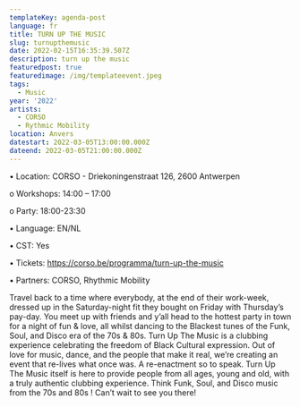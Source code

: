 ```yaml
---
templateKey: agenda-post
language: fr
title: TURN UP THE MUSIC
slug: turnupthemusic
date: 2022-02-15T16:35:39.507Z
description: turn up the music
featuredpost: true
featuredimage: /img/templateevent.jpeg
tags:
  - Music
year: '2022'
artists:
  - CORSO
  - Rythmic Mobility
location: Anvers
datestart: 2022-03-05T13:00:00.000Z
dateend: 2022-03-05T21:00:00.000Z
---
```

•	Location: CORSO - Driekoningenstraat 126, 2600 Antwerpen

o	Workshops: 14:00 – 17:00

o	Party: 18:00-23:30

•	Language: EN/NL

•	CST: Yes

•	Tickets: https://corso.be/programma/turn-up-the-music

•	Partners: CORSO, Rhythmic Mobility

Travel back to a time where everybody, at the end of their work-week, dressed up in the Saturday-night fit they bought on Friday with Thursday’s pay-day. You meet up with friends and y’all head to the hottest party in town for a night of fun & love, all whilst dancing to the Blackest tunes of the Funk, Soul, and Disco era of the 70s & 80s.
Turn Up The Music is a clubbing experience celebrating the freedom of Black Cultural expression. Out of love for music, dance, and the people that make it real, we’re creating an event that re-lives what once was. A re-enactment so to speak.
Turn Up The Music itself is here to provide people from all ages, young and old, with a truly authentic clubbing experience. Think Funk, Soul, and Disco music from the 70s and 80s ! Can’t wait to see you there!
